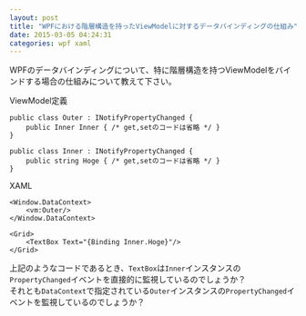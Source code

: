 ```yaml
---
layout: post
title: "WPFにおける階層構造を持ったViewModelに対するデータバインディングの仕組み"
date: 2015-03-05 04:24:31
categories: wpf xaml
---
```

<p>WPFのデータバインディングについて、特に階層構造を持つViewModelをバインドする場合の仕組みについて教えて下さい。</p>

<p>ViewModel定義</p>

<pre><code>public class Outer : INotifyPropertyChanged {
    public Inner Inner { /* get,setのコードは省略 */ }
}

public class Inner : INotifyPropertyChanged {
    public string Hoge { /* get,setのコードは省略 */ }
}
</code></pre>

<p>XAML</p>

<pre><code>&lt;Window.DataContext&gt;
    &lt;vm:Outer/&gt;
&lt;/Window.DataContext&gt;

&lt;Grid&gt;
    &lt;TextBox Text="{Binding Inner.Hoge}"/&gt;
&lt;/Grid&gt;
</code></pre>

<p>上記のようなコードであるとき、<code>TextBox</code>は<code>Inner</code>インスタンスの<code>PropertyChanged</code>イベントを直接的に監視しているのでしょうか？<br>
それとも<code>DataContext</code>で指定されている<code>Outer</code>インスタンスの<code>PropertyChanged</code>イベントを監視しているのでしょうか？</p>
